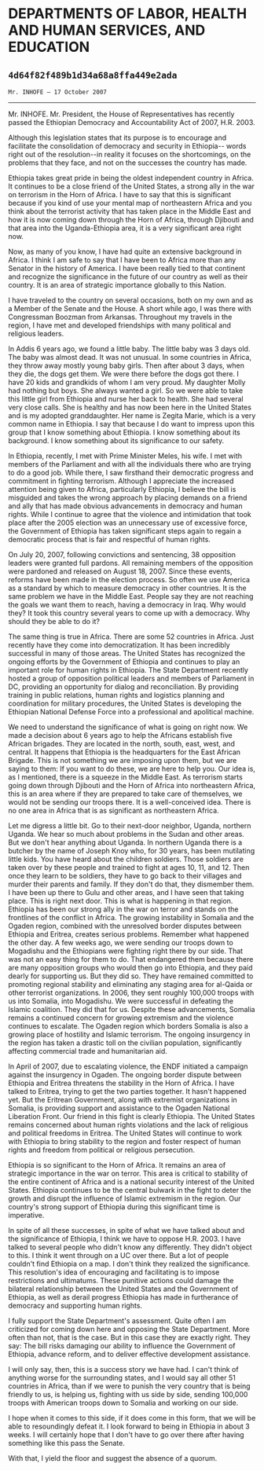 # DEPARTMENTS OF LABOR, HEALTH AND HUMAN SERVICES, AND EDUCATION
## `4d64f82f489b1d34a68a8ffa449e2ada`
`Mr. INHOFE — 17 October 2007`

---


Mr. INHOFE. Mr. President, the House of Representatives has recently 
passed the Ethiopian Democracy and Accountability Act of 2007, H.R. 
2003.

Although this legislation states that its purpose is to encourage and 
facilitate the consolidation of democracy and security in Ethiopia--
words right out of the resolution--in reality it focuses on the 
shortcomings, on the problems that they face, and not on the successes 
the country has made.

Ethiopia takes great pride in being the oldest independent country in 
Africa. It continues to be a close friend of the United States, a 
strong ally in the war on terrorism in the Horn of Africa. I have to 
say that this is significant because if you kind of use your mental map 
of northeastern Africa and you think about the terrorist activity that 
has taken place in the Middle East and how it is now coming down 
through the Horn of Africa, through Djibouti and that area into the 
Uganda-Ethiopia area, it is a very significant area right now.

Now, as many of you know, I have had quite an extensive background in 
Africa. I think I am safe to say that I have been to Africa more than 
any Senator in the history of America. I have been really tied to that 
continent and recognize the significance in the future of our country 
as well as their country. It is an area of strategic importance 
globally to this Nation.

I have traveled to the country on several occasions, both on my own 
and as a Member of the Senate and the House. A short while ago, I was 
there with Congressman Boozman from Arkansas. Throughout my travels in 
the region, I have met and developed friendships with many political 
and religious leaders.

In Addis 6 years ago, we found a little baby. The little baby was 3 
days old. The baby was almost dead. It was not unusual. In some 
countries in Africa, they throw away mostly young baby girls. Then 
after about 3 days, when they die, the dogs get them. We were there 
before the dogs got there. I have 20 kids and grandkids of whom I am 
very proud. My daughter Molly had nothing but boys. She always wanted a 
girl. So we were able to take this little girl from Ethiopia and nurse 
her back to health. She had several very close calls. She is healthy 
and has now been here in the United States and is my adopted 
granddaughter. Her name is Zegita Marie, which is a very common name in 
Ethiopia. I say that because I do want to impress upon this group that 
I know something about Ethiopia. I know something about its background. 
I know something about its significance to our safety.

In Ethiopia, recently, I met with Prime Minister Meles, his wife. I 
met with members of the Parliament and with all the individuals there 
who are trying to do a good job. While there, I saw firsthand their 
democratic progress and commitment in fighting terrorism. Although I 
appreciate the increased attention being given to Africa, particularly 
Ethiopia, I believe the bill is misguided and takes the wrong approach 
by placing demands on a friend and ally that has made obvious 
advancements in democracy and human rights. While I continue to agree 
that the violence and intimidation that took place after the 2005 
election was an unnecessary use of excessive force, the Government of 
Ethiopia has taken significant steps again to regain a democratic 
process that is fair and respectful of human rights.

On July 20, 2007, following convictions and sentencing, 38 opposition 
leaders were granted full pardons. All remaining members of the 
opposition were pardoned and released on August 18, 2007. Since these 
events, reforms have been made in the election process. So often we use 
America as a standard by which to measure democracy in other countries. 
It is the same problem we have in the Middle East. People say they are 
not reaching the goals we want them to reach, having a democracy in 
Iraq. Why would they? It took this country several years to come up 
with a democracy. Why should they be able to do it?

The same thing is true in Africa. There are some 52 countries in 
Africa. Just recently have they come into democratization. It has been 
incredibly successful in many of those areas. The United States has 
recognized the ongoing efforts by the Government of Ethiopia and 
continues to play an important role for human rights in Ethiopia. The 
State Department recently hosted a group of opposition political 
leaders and members of Parliament in DC, providing an opportunity for 
dialog and reconciliation. By providing training in public relations, 
human rights and logistics planning and coordination for military 
procedures, the United States is developing the Ethiopian National 
Defense Force into a professional and apolitical machine.

We need to understand the significance of what is going on right now. 
We made a decision about 6 years ago to help the Africans establish 
five African brigades. They are located in the north, south, east, 
west, and central. It happens that Ethiopia is the headquarters for the 
East African Brigade. This is not something we are imposing upon them, 
but we are saying to them: If you want to do these, we are here to help 
you. Our idea is, as I mentioned, there is a squeeze in the Middle 
East. As terrorism starts going down through Djibouti and the Horn of 
Africa into northeastern Africa, this is an area where if they are 
prepared to take care of themselves, we would not be sending our troops 
there. It is a well-conceived idea. There is no one area in Africa that 
is as significant as northeastern Africa.

Let me digress a little bit. Go to their next-door neighbor, Uganda, 
northern Uganda. We hear so much about problems in the Sudan and other 
areas. But we don't hear anything about Uganda. In northern Uganda 
there is a butcher by the name of Joseph Knoy who, for 30 years, has 
been mutilating little kids. You have heard about the children 
soldiers. Those soldiers are taken over by these people and trained to 
fight at ages 10, 11, and 12. Then once they learn to be soldiers, they 
have to go back to their villages and murder their parents and family. 
If they don't do that, they dismember them. I have been up there to 
Gulu and other areas, and I have seen that taking place. This is right 
next door. This is what is happening in that region. Ethiopia has been 
our strong ally in the war on terror and stands on the frontlines of 
the conflict in Africa. The growing instability in Somalia and the 
Ogaden region, combined with the unresolved border disputes between 
Ethiopia and Eritrea, creates serious problems. Remember what happened 
the other day. A few weeks ago, we were sending our troops down to 
Mogadishu and the Ethiopians were fighting right there by our side. 
That was not an easy thing for them to do. That endangered them because 
there are many opposition groups who would then go into Ethiopia, and 
they paid dearly for supporting us. But they did so. They have remained 
committed to promoting regional stability and eliminating any staging 
area for al-Qaida or other terrorist organizations. In 2006, they sent 
roughly 100,000 troops with us into Somalia, into Mogadishu. We were 
successful in defeating the Islamic coalition. They did that for us. 
Despite these advancements, Somalia remains a continued concern for 
growing extremism and the violence continues to escalate. The Ogaden 
region which borders Somalia is also a growing place of hostility and 
Islamic terrorism. The ongoing insurgency in the region has taken a 
drastic toll on the civilian population, significantly affecting 
commercial trade and humanitarian aid.

In April of 2007, due to escalating violence, the ENDF initiated a 
campaign against the insurgency in Ogaden. The ongoing border dispute 
between Ethiopia and Eritrea threatens the stability in the Horn of 
Africa. I have talked to Eritrea, trying to get the two parties 
together. It hasn't happened yet. But the Eritrean Government, along 
with extremist organizations in Somalia, is providing support and 
assistance to the Ogaden National Liberation Front. Our friend in this 
fight is clearly Ethiopia. The United States remains concerned about 
human rights violations and the lack of religious and political 
freedoms in Eritrea. The United States will continue to work with 
Ethiopia to bring stability to the region and foster respect of human 
rights and freedom from political or religious persecution.



Ethiopia is so significant to the Horn of Africa. It remains an area 
of strategic importance in the war on terror. This area is critical to 
stability of the entire continent of Africa and is a national security 
interest of the United States. Ethiopia continues to be the central 
bulwark in the fight to deter the growth and disrupt the influence of 
Islamic extremism in the region. Our country's strong support of 
Ethiopia during this significant time is imperative.


In spite of all these successes, in spite of what we have talked 
about and the significance of Ethiopia, I think we have to oppose H.R. 
2003. I have talked to several people who didn't know any differently. 
They didn't object to this. I think it went through on a UC over there. 
But a lot of people couldn't find Ethiopia on a map. I don't think they 
realized the significance. This resolution's idea of encouraging and 
facilitating is to impose restrictions and ultimatums. These punitive 
actions could damage the bilateral relationship between the United 
States and the Government of Ethiopia, as well as derail progress 
Ethiopia has made in furtherance of democracy and supporting human 
rights.

I fully support the State Department's assessment. Quite often I am 
criticized for coming down here and opposing the State Department. More 
often than not, that is the case. But in this case they are exactly 
right. They say: The bill risks damaging our ability to influence the 
Government of Ethiopia, advance reform, and to deliver effective 
development assistance.

I will only say, then, this is a success story we have had. I can't 
think of anything worse for the surrounding states, and I would say all 
other 51 countries in Africa, than if we were to punish the very 
country that is being friendly to us, is helping us, fighting with us 
side by side, sending 100,000 troops with American troops down to 
Somalia and working on our side.

I hope when it comes to this side, if it does come in this form, that 
we will be able to resoundingly defeat it. I look forward to being in 
Ethiopia in about 3 weeks. I will certainly hope that I don't have to 
go over there after having something like this pass the Senate.

With that, I yield the floor and suggest the absence of a quorum.